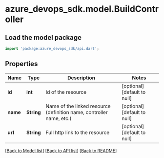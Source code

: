 # azure_devops_sdk.model.BuildController

## Load the model package
```dart
import 'package:azure_devops_sdk/api.dart';
```

## Properties
Name | Type | Description | Notes
------------ | ------------- | ------------- | -------------
**id** | **int** | Id of the resource | [optional] [default to null]
**name** | **String** | Name of the linked resource (definition name, controller name, etc.) | [optional] [default to null]
**url** | **String** | Full http link to the resource | [optional] [default to null]

[[Back to Model list]](../README.md#documentation-for-models) [[Back to API list]](../README.md#documentation-for-api-endpoints) [[Back to README]](../README.md)


